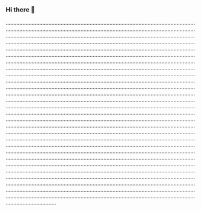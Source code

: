 ### Hi there 👋

.................................................................................................................................................................................................................................................................................................................................................................................................................................................................................................................................................................................................................................................................................................................................................................................................................................................................................................................................................................................................................................................................................................................................................................................................................................................................................................................................................................................................................................................................................................................................................................................................................................................................................................................................................................................................................................................................................................................................................................................................................................................................................................................................................................................................................................................................................................................................................................................................................................................................................................................................................................................................................................................................................................................................................................................................................................................................................................................................................................................................................................................................................................................................................................................................................................................................................................................................................................................................................................................................................................................................................................................................................................................